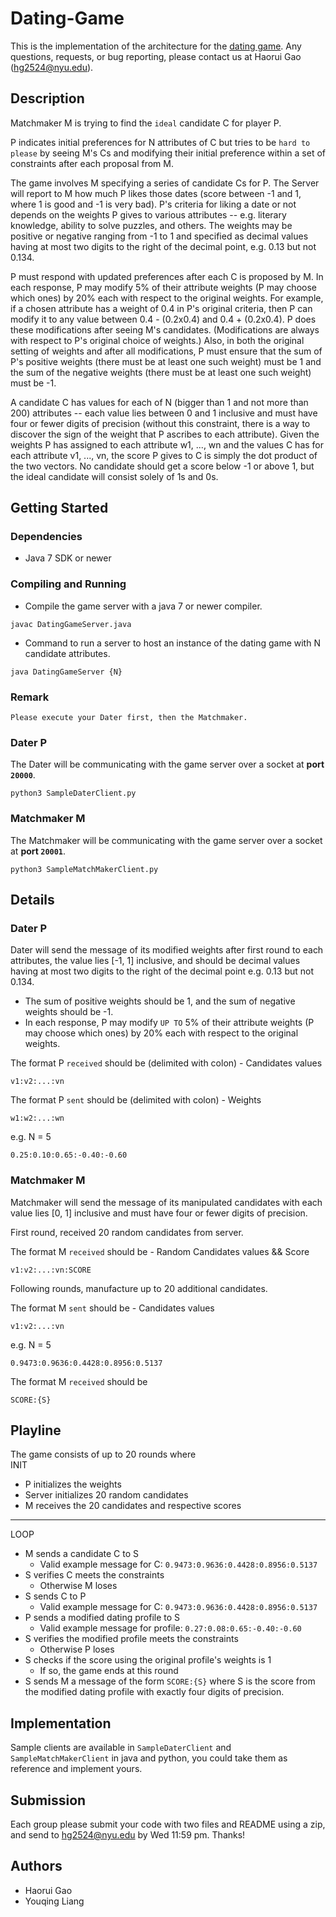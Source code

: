 # Dating-Game

This is the implementation of the architecture for the [dating game](https://cs.nyu.edu/courses/fall22/CSCI-GA.2965-001/dating.html). Any questions, requests, or bug reporting, please contact us at Haorui Gao (hg2524@nyu.edu).

## Description

Matchmaker M is trying to find the `ideal` candidate C for player P.

P indicates initial preferences for N attributes of C but tries to be `hard to please` by seeing M's Cs and modifying their initial preference within a set of constraints after each proposal from M.

The game involves M specifying a series of candidate Cs for P.  The Server will report to M how much P likes those dates (score between -1 and 1, where 1 is good and -1 is very bad).  P's criteria for liking a date or not depends on the weights P gives to various attributes -- e.g. literary knowledge, ability to solve puzzles, and others.  The weights may be positive or negative ranging from -1 to 1 and specified as decimal values having at most two digits to the right of the decimal point, e.g. 0.13 but not 0.134.

P must respond with updated preferences after each C is proposed by M.  In each response, P may modify 5% of their attribute weights (P may choose which ones) by 20% each with respect to the original weights.  For example, if a chosen attribute has a weight of 0.4 in P's original criteria, then P can modify it to any value between 0.4 - (0.2x0.4) and 0.4 + (0.2x0.4).  P does these modifications after seeing M's candidates.  (Modifications are always with respect to P's original choice of weights.)  Also, in both the original setting of weights and after all modifications, P must ensure that the sum of P's positive weights (there must be at least one such weight) must be 1 and the sum of the negative weights (there must be at least one such weight) must be -1.

A candidate C has values for each of N (bigger than 1 and not more than 200) attributes -- each value lies between 0 and 1 inclusive and must have four or fewer digits of precision (without this constraint, there is a way to discover the sign of the weight that P ascribes to each attribute).  Given the weights P has assigned to each attribute w1, ..., wn and the values C has for each attribute v1, ..., vn, the score P gives to C is simply the dot product of the two vectors.  No candidate should get a score below -1 or above 1, but the ideal candidate will consist solely of 1s and 0s.

## Getting Started

### Dependencies

* Java 7 SDK or newer

### Compiling and Running

* Compile the game server with a java 7 or newer compiler.
```
javac DatingGameServer.java
```
* Command to run a server to host an instance of the dating game with N candidate attributes.
```
java DatingGameServer {N}
```
### Remark
`Please execute your Dater first, then the Matchmaker.  `
### Dater P

The Dater will be communicating with the game server over a socket at **port `20000`**.  
```
python3 SampleDaterClient.py
```

### Matchmaker M

The Matchmaker will be communicating with the game server over a socket at **port `20001`**.  
```
python3 SampleMatchMakerClient.py
```


## Details
### Dater P
Dater will send the message of its modified weights after first round to each attributes, the value lies [-1, 1] inclusive, and should be decimal values having at most two digits to the right of the decimal point e.g. 0.13 but not 0.134.  
* The sum of positive weights should be 1, and the sum of negative weights should be -1.
* In each response, P may modify `UP TO` 5% of their attribute weights (P may choose which ones) by 20% each with respect to the original weights.

The format P `received` should be (delimited with colon) - Candidates values
```
v1:v2:...:vn
```

The format P `sent` should be (delimited with colon) - Weights

```
w1:w2:...:wn
```


e.g. N = 5
```
0.25:0.10:0.65:-0.40:-0.60
```

### Matchmaker M
Matchmaker will send the message of its manipulated candidates with each value lies [0, 1] inclusive and must have four or fewer digits of precision.

First round, received 20 random candidates from server.   

The format M `received` should be - Random Candidates values && Score
```
v1:v2:...:vn:SCORE
```

Following rounds, manufacture up to 20 additional candidates.  

The format M `sent` should be - Candidates values
```
v1:v2:...:vn
```

e.g. N = 5
```
0.9473:0.9636:0.4428:0.8956:0.5137
```

The format M `received` should be
```
SCORE:{S}
```


## Playline

The game consists of up to 20 rounds where  
INIT
* P initializes the weights
* Server initializes 20 random candidates
* M receives the 20 candidates and respective scores
****
LOOP
* M sends a candidate C to S
  * Valid example message for C: `0.9473:0.9636:0.4428:0.8956:0.5137`
* S verifies C meets the constraints
  * Otherwise M loses
* S sends C to P
  * Valid example message for C: `0.9473:0.9636:0.4428:0.8956:0.5137`
* P sends a modified dating profile to S
  * Valid example message for profile: `0.27:0.08:0.65:-0.40:-0.60`
* S verifies the modified profile meets the constraints
  * Otherwise P loses
* S checks if the score using the original profile's weights is 1
  * If so, the game ends at this round
* S sends M a message of the form `SCORE:{S}` where S is the score from the modified dating profile with exactly four digits of precision.

## Implementation

Sample clients are available in `SampleDaterClient` and `SampleMatchMakerClient` in java and python, you could take them as reference and implement yours.

## Submission

Each group please submit your code with two files and README using a zip, and send to hg2524@nyu.edu by Wed 11:59 pm. Thanks!

## Authors

* Haorui Gao
* Youqing Liang
